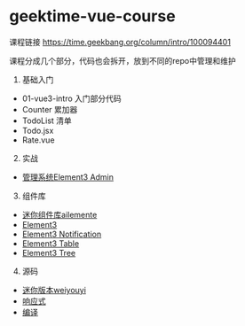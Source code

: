 # geektime-vue-course
课程链接  https://time.geekbang.org/column/intro/100094401

课程分成几个部分，代码也会拆开，放到不同的repo中管理和维护


1. 基础入门
  * 01-vue3-intro 入门部分代码
  * Counter 累加器
  * TodoList 清单
  * Todo.jsx 
  * Rate.vue
2. 实战
  * [管理系统Element3 Admin](https://github.com/hug-sun/element3-admin)
3. 组件库
  * [迷你组件库ailemente](https://github.com/shengxinjing/ailemente)
  * [Element3](https://github.com/hug-sun/element3)
  * [Element3 Notification](https://github.com/hug-sun/element3/tree/master/packages/element3/src/components/Notification)
  * [Element3 Table](https://github.com/hug-sun/element3/tree/master/packages/element3/packages/table/src)
  * [Element3 Tree](https://github.com/hug-sun/element3/blob/master/packages/element3/packages/tree/Tree.vue)
4. 源码
  * [迷你版本weiyouyi](https://github.com/shengxinjing/weiyouyi)
  * [响应式](https://github.com/shengxinjing/weiyouyi/tree/main/src/reactivity)
  * [编译](https://github.com/shengxinjing/weiyouyi/tree/main/src/compiler-core)
